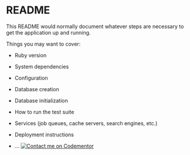 # README

This README would normally document whatever steps are necessary to get the
application up and running.

Things you may want to cover:

* Ruby version

* System dependencies

* Configuration

* Database creation

* Database initialization

* How to run the test suite

* Services (job queues, cache servers, search engines, etc.)

* Deployment instructions

* ...
[![Contact me on Codementor](https://www.codementor.io/m-badges/stban888/contact-me.svg)](https://www.codementor.io/@stban888?refer=badge)
